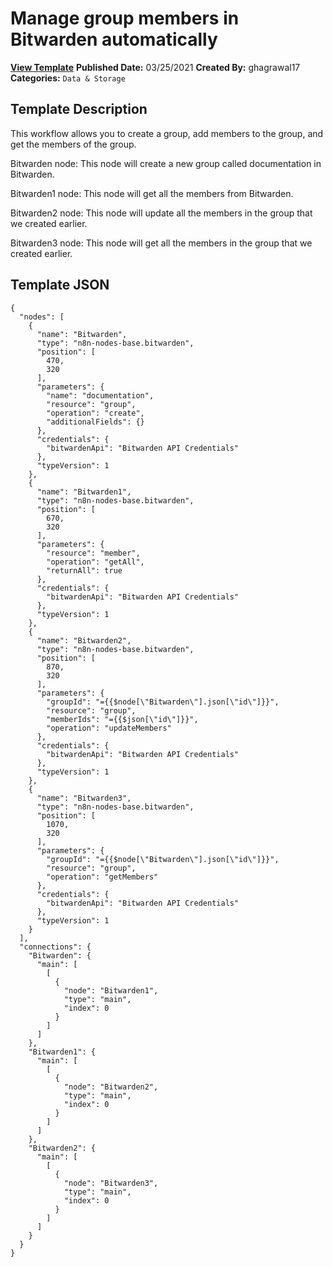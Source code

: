 # Manage group members in Bitwarden automatically

**[View Template](https://n8n.io/workflows/1001-/)**  **Published Date:** 03/25/2021  **Created By:** ghagrawal17  **Categories:** `Data & Storage`  

## Template Description

This workflow allows you to create a group, add members to the group, and get the members of the group.



Bitwarden node: This node will create a new group called documentation in Bitwarden.

Bitwarden1 node: This node will get all the members from Bitwarden.

Bitwarden2 node: This node will update all the members in the group that we created earlier.

Bitwarden3 node: This node will get all the members in the group that we created earlier.

## Template JSON

```
{
  "nodes": [
    {
      "name": "Bitwarden",
      "type": "n8n-nodes-base.bitwarden",
      "position": [
        470,
        320
      ],
      "parameters": {
        "name": "documentation",
        "resource": "group",
        "operation": "create",
        "additionalFields": {}
      },
      "credentials": {
        "bitwardenApi": "Bitwarden API Credentials"
      },
      "typeVersion": 1
    },
    {
      "name": "Bitwarden1",
      "type": "n8n-nodes-base.bitwarden",
      "position": [
        670,
        320
      ],
      "parameters": {
        "resource": "member",
        "operation": "getAll",
        "returnAll": true
      },
      "credentials": {
        "bitwardenApi": "Bitwarden API Credentials"
      },
      "typeVersion": 1
    },
    {
      "name": "Bitwarden2",
      "type": "n8n-nodes-base.bitwarden",
      "position": [
        870,
        320
      ],
      "parameters": {
        "groupId": "={{$node[\"Bitwarden\"].json[\"id\"]}}",
        "resource": "group",
        "memberIds": "={{$json[\"id\"]}}",
        "operation": "updateMembers"
      },
      "credentials": {
        "bitwardenApi": "Bitwarden API Credentials"
      },
      "typeVersion": 1
    },
    {
      "name": "Bitwarden3",
      "type": "n8n-nodes-base.bitwarden",
      "position": [
        1070,
        320
      ],
      "parameters": {
        "groupId": "={{$node[\"Bitwarden\"].json[\"id\"]}}",
        "resource": "group",
        "operation": "getMembers"
      },
      "credentials": {
        "bitwardenApi": "Bitwarden API Credentials"
      },
      "typeVersion": 1
    }
  ],
  "connections": {
    "Bitwarden": {
      "main": [
        [
          {
            "node": "Bitwarden1",
            "type": "main",
            "index": 0
          }
        ]
      ]
    },
    "Bitwarden1": {
      "main": [
        [
          {
            "node": "Bitwarden2",
            "type": "main",
            "index": 0
          }
        ]
      ]
    },
    "Bitwarden2": {
      "main": [
        [
          {
            "node": "Bitwarden3",
            "type": "main",
            "index": 0
          }
        ]
      ]
    }
  }
}
```
